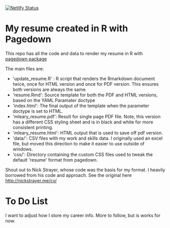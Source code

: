[![Netlify Status](https://api.netlify.com/api/v1/badges/e7807b3a-09cf-4f80-9eed-30a31ddb0d18/deploy-status)](https://app.netlify.com/sites/ravindra-raut-resume-1/deploys)

# My resume created in R with Pagedown

This repo has all the code and data to render my resume in R with [pagedown package](https://pagedown.rbind.io)

The main files are:

- 'update_resume.R' : R script that renders the Rmarkdown document twice, once for HTML version and once for PDF version. This ensures both versions are always the same.
- 'resume.Rmd': Source template for both the PDF and HTML versions, based on the YAML Paramater doctype
- 'index.html': The final output of the template when the parameter doctype is set to HTML.
- 'mleary_resume.pdf': Result for single page PDF file. Note, this version has a different CSS styling sheet and is in black and white for more consistent printing.
- 'mleary_resume.html': HTML output that is used to save off pdf version.
- 'data/': CSV files with my work and skills data.  I originally used an excel file, but moved this direction to make it easier to use outside of windows.
- 'css/': Directory containing the custom CSS files used to tweak the default 'resume' format from pagedown.

Shout out to Nick Strayer, whose code was the basis for my format. I heavily borrowed from his code and approach. See the original here http://nickstrayer.me/cv/


# To Do List

I want to adjust how I store my career info.  More to follow, but is works for now.
